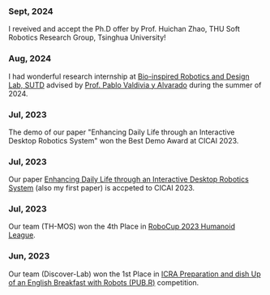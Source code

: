 ### Sept, 2024

I reveived and accept the Ph.D offer by Prof. Huichan Zhao, THU Soft Robotics Research Group, Tsinghua University!

### Aug, 2024

I had wonderful research internship at [Bio-inspired Robotics and Design Lab, SUTD](https://brd.sutd.edu.sg/) advised by [Prof. Pablo Valdivia y Alvarado](https://scholar.google.com/citations?user=SC6uXT4AAAAJ&hl=en&oi=ao) during the summer of 2024.

### Jul, 2023

The demo of our paper "Enhancing Daily Life through an Interactive Desktop Robotics System" won the Best Demo Award at CICAI 2023.

### Jul, 2023

Our paper [Enhancing Daily Life through an Interactive Desktop Robotics System](https://link.springer.com/chapter/10.1007/978-981-99-9119-8_8) (also my first paper) is accpeted to CICAI 2023.

### Jul, 2023

Our team (TH-MOS) won the 4th Place in [RoboCup 2023 Humanoid League](https://2023.robocup.org/en/home/).

### Jun, 2023

Our team (Discover-Lab) won the 1st Place in [ICRA Preparation and dish Up of an English Breakfast with Robots (PUB.R)](https://lcas.lincoln.ac.uk/wp/events/the-pub-r-competition/) competition.
